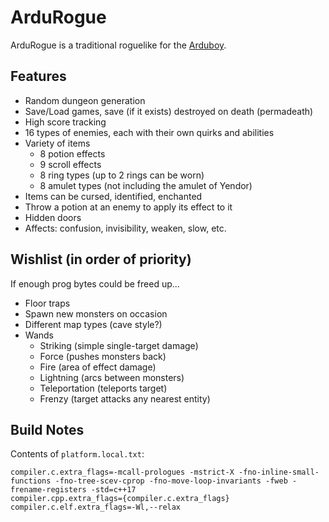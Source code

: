 # ArduRogue

ArduRogue is a traditional roguelike for the [Arduboy](https://www.arduboy.com/).

## Features

- Random dungeon generation
- Save/Load games, save (if it exists) destroyed on death (permadeath)
- High score tracking
- 16 types of enemies, each with their own quirks and abilities
- Variety of items
  - 8 potion effects
  - 9 scroll effects
  - 8 ring types (up to 2 rings can be worn)
  - 8 amulet types (not including the amulet of Yendor)
- Items can be cursed, identified, enchanted
- Throw a potion at an enemy to apply its effect to it
- Hidden doors
- Affects: confusion, invisibility, weaken, slow, etc.

## Wishlist (in order of priority)

If enough prog bytes could be freed up...

- Floor traps
- Spawn new monsters on occasion
- Different map types (cave style?)
- Wands
  - Striking (simple single-target damage)
  - Force (pushes monsters back)
  - Fire (area of effect damage)
  - Lightning (arcs between monsters)
  - Teleportation (teleports target)
  - Frenzy (target attacks any nearest entity)

## Build Notes

Contents of `platform.local.txt`:
```
compiler.c.extra_flags=-mcall-prologues -mstrict-X -fno-inline-small-functions -fno-tree-scev-cprop -fno-move-loop-invariants -fweb -frename-registers -std=c++17
compiler.cpp.extra_flags={compiler.c.extra_flags} 
compiler.c.elf.extra_flags=-Wl,--relax
```
